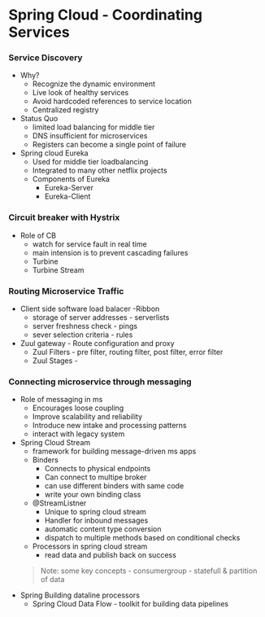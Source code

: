 # Spring Cloud - Coordinating Services

### Service Discovery
 - Why?
    - Recognize the dynamic environment
    - Live look of healthy services
    - Avoid hardcoded references to service location
    - Centralized registry 
 - Status Quo
    - limited load balancing for middle tier
    - DNS insufficient for microservices
    - Registers can become a single point of failure
 - Spring cloud Eureka
    - Used for middle tier loadbalancing
    - Integrated to many other netflix projects
    - Components of Eureka
        - Eureka-Server
        - Eureka-Client
### Circuit breaker with Hystrix
- Role of CB
   - watch for service fault in real time
   - main intension is to prevent cascading failures
   - Turbine
   - Turbine Stream
### Routing Microservice Traffic
- Client side software load balacer -Ribbon
   - storage of server addresses - serverlists
   - server freshness check - pings
   - sever selection criteria - rules
- Zuul gateway - Route configuration and proxy
   - Zuul Filters - pre filter, routing filter, post filter, error filter
   - Zuul Stages - 

### Connecting microservice through messaging
- Role of messaging in ms
   - Encourages loose coupling
   - Improve scalability and reliability
   - Introduce new intake and processing patterns
   - interact with legacy system
- Spring Cloud Stream
   - framework for building message-driven ms apps
   - Binders 
      - Connects to physical endpoints 
      - Can connect to multipe broker
      - can use different binders with same code
      - write your own binding class
   - @StreamListner
      - Unique to spring cloud stream
      - Handler for inbound messages
      - automatic content type conversion
      - dispatch to multiple methods based on conditional checks
   - Processors in spring cloud stream
      - read data and publish back on success
   > Note: some key concepts  - consumergroup  - statefull & partition of data
- Spring Building dataline processors
   - Spring Cloud Data Flow - toolkit for building data pipelines
      